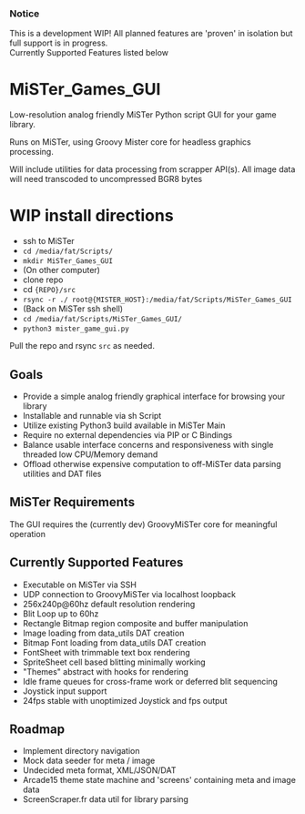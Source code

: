 ### Notice
This is a development WIP! All planned features are 'proven' in isolation but full support is in progress. \
Currently Supported Features listed below

# MiSTer_Games_GUI
Low-resolution analog friendly MiSTer Python script GUI for your game library.

Runs on MiSTer, using Groovy Mister core for headless graphics processing.

Will include utilities for data processing from scrapper API(s). All image data will need transcoded to uncompressed BGR8 bytes

# WIP install directions
- ssh to MiSTer
- `cd /media/fat/Scripts/`
- `mkdir MiSTer_Games_GUI`
- (On other computer)
- clone repo
- cd `{REPO}/src`
- `rsync -r ./ root@{MISTER_HOST}:/media/fat/Scripts/MiSTer_Games_GUI`
- (Back on MiSTer ssh shell)
- `cd /media/fat/Scripts/MiSTer_Games_GUI/`
- `python3 mister_game_gui.py`

Pull the repo and rsync `src` as needed.

## Goals
- Provide a simple analog friendly graphical interface for browsing your library
- Installable and runnable via sh Script
- Utilize existing Python3 build available in MiSTer Main
- Require no external dependencies via PIP or C Bindings
- Balance usable interface concerns and responsiveness with single threaded low CPU/Memory demand
- Offload otherwise expensive computation to off-MiSTer data parsing utilities and DAT files

## MiSTer Requirements
The GUI requires the (currently dev) GroovyMiSTer core for meaningful operation

## Currently Supported Features
- Executable on MiSTer via SSH
- UDP connection to GroovyMiSTer via localhost loopback
- 256x240p@60hz default resolution rendering
- Blit Loop up to 60hz
- Rectangle Bitmap region composite and buffer manipulation
- Image loading from data_utils DAT creation
- Bitmap Font loading from data_utils DAT creation
- FontSheet with trimmable text box rendering
- SpriteSheet cell based blitting minimally working
- "Themes" abstract with hooks for rendering
- Idle frame queues for cross-frame work or deferred blit sequencing
- Joystick input support
- 24fps stable with unoptimized Joystick and fps output

## Roadmap
- Implement directory navigation
- Mock data seeder for meta / image
- Undecided meta format, XML/JSON/DAT
- Arcade15 theme state machine and 'screens' containing meta and image data
- ScreenScraper.fr data util for library parsing
